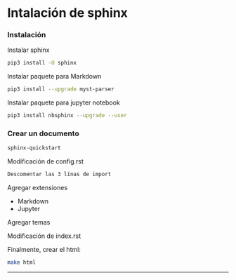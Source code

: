 ﻿


# Intalación de sphinx

### Instalación
Instalar sphinx
```sh
pip3 install -U sphinx
```
Instalar paquete para Markdown
```sh
pip3 install --upgrade myst-parser
```
Instalar paquete para jupyter notebook
```sh
pip3 install nbsphinx --upgrade --user
```
### Crear un documento
```sh
sphinx-quickstart
```
Modificación de config.rst
```sh
Descomentar las 3 línas de import
```
 Agregar extensiones
- Markdown
- Jupyter

Agregar temas

Modificación de index.rst

Finalmente, crear el html:
```sh
make html
```
----------------------------------------------------------------------------
